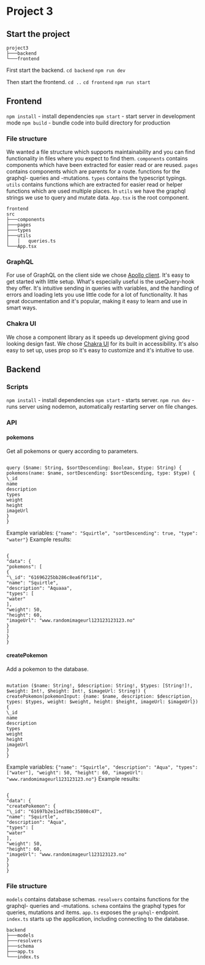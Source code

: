 # Project 3

## Start the project

```
project3
├───backend
└───frontend
```

First start the backend.
`cd backend`
`npm run dev`

Then start the frontend.
`cd ..`
`cd frontend`
`npm run start`

## Frontend

`npm install` - install dependencies
`npm start` - start server in development mode
`npm build` - bundle code into build directory for production

### File structure

We wanted a file structure which supports maintainability and you can find functionality in files where you expect to find them. `components` contains components which have been extracted for easier read or are reused. `pages` contains components which are parents for a route. functions for the graphql- queries and -mutations. `types` contains the typescript typings. `utils` contains functions which are extracted for easier read or helper functions which are used multiple places. In `utils` we have the graphql strings we use to query and mutate data. `App.tsx` is the root component.

```
frontend
src
├───components
├───pages
├───types
├───utils
│   │   queries.ts
└───App.tsx
```

### GraphQL

For use of GraphQL on the client side we chose [Apollo client](https://www.apollographql.com/docs/react/why-apollo/). It's easy to get started with little setup. What's especially useful is the useQuery-hook they offer. It's intuitive sending in queries with variables, and the handling of errors and loading lets you use little code for a lot of functionality. It has great documentation and it's popular, making it easy to learn and use in smart ways.

### Chakra UI

We chose a component library as it speeds up development giving good looking design fast. We chose [Chakra UI](https://chakra-ui.com/) for its built in accessibility. It's also easy to set up, uses prop so it's easy to customize and it's intuitive to use.

## Backend

### Scripts

`npm install` - install dependencies
`npm start` - starts server.
`npm run dev` - runs server using nodemon, automatically restarting server on file changes.

### API

#### pokemons

Get all pokemons or query according to parameters.

```

query ($name: String, $sortDescending: Boolean, $type: String) {
pokemons(name: $name, sortDescending: $sortDescending, type: $type) {
\_id
name
description
types
weight
height
imageUrl
}
}

```

Example variables: `{"name": "Squirtle", "sortDescending": true, "type": "water"}`
Example results:

```

{
"data": {
"pokemons": [
{
"\_id": "61696225bb286c8ea6f6f114",
"name": "Squirtle",
"description": "Aquaaa",
"types": [
"water"
],
"weight": 50,
"height": 60,
"imageUrl": "www.randomimageurl123123123123.no"
}
]
}
}

```

#### createPokemon

Add a pokemon to the database.

```

mutation ($name: String!, $description: String!, $types: [String!]!, $weight: Int!, $height: Int!, $imageUrl: String!) {
createPokemon(pokemonInput: {name: $name, description: $description, types: $types, weight: $weight, height: $height, imageUrl: $imageUrl}) {
\_id
name
description
types
weight
height
imageUrl
}
}

```

Example variables: `{"name": "Squirtle", "description": "Aqua", "types": ["water"], "weight": 50, "height": 60, "imageUrl": "www.randomimageurl123123123.no"}`
Example results:

```

{
"data": {
"createPokemon": {
"\_id": "61697b2e11edf8bc35808c47",
"name": "Squirtle",
"description": "Aqua",
"types": [
"water"
],
"weight": 50,
"height": 60,
"imageUrl": "www.randomimageurl123123123.no"
}
}
}

```

### File structure

`models` contains database schemas. `resolvers` contains functions for the graphql- queries and -mutations. `schema` contains the graphql types for queries, mutations and items. `app.ts` exposes the `graphql`- endpoint. `index.ts` starts up the application, including connecting to the database.

```
backend
├───models
├───resolvers
├───schema
├───app.ts
└───index.ts
```
